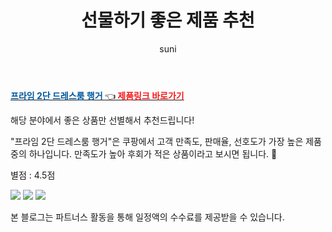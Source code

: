 ﻿---
layout: post
title:  [선물하기 좋은 제품 추천]
author: suni
categories: [ 선물 ]
tags: []
image: https://thumbnail8.coupangcdn.com/thumbnails/remote/q89/image/retail/images/2020/02/20/13/8/5a5160cb-d12e-4af6-97c3-03b16068379b.jpg 
description: "쿠팡에서 관련 상품으로 가장 고객 선호도가 높은 제품 중 하나입니다."
---
<a href=" https://link.coupang.com/re/AFFSDP?lptag=AF5011742&pageKey=1277735949&itemId=2284753568&vendorItemId=70281845105&traceid=V0-183-b05bd546e78a45c3 "><b><font color='#01579B'>프라임 2단 드레스룸 행거 </font></b>👈<b><font color='#f71919'> 제품링크 바로가기</font></b></a>

해당 분야에서 좋은 상품만 선별해서 추천드립니다!

"프라임 2단 드레스룸 행거"은 쿠팡에서 고객 만족도, 판매율, 선호도가 가장 높은 제품 중의 하나입니다.
만족도가 높아 후회가 적은 상품이라고 보시면 됩니다. 🙂

별점 : 4.5점

<img src="https://thumbnail10.coupangcdn.com/thumbnails/remote/q89/image/retail/images/2020/02/20/13/8/28266287-facc-4ce8-acf8-17568cdf1d35.jpg">

<img src="https://thumbnail8.coupangcdn.com/thumbnails/remote/q89/image/retail/images/2020/02/20/13/8/5a5160cb-d12e-4af6-97c3-03b16068379b.jpg">

<img src="https://thumbnail6.coupangcdn.com/thumbnails/remote/q89/image/retail/images/2020/02/20/13/6/25ce6575-0a47-43e7-90c0-f23eddfaae0d.jpg">

본 블로그는 파트너스 활동을 통해 일정액의 수수료를 제공받을 수 있습니다.